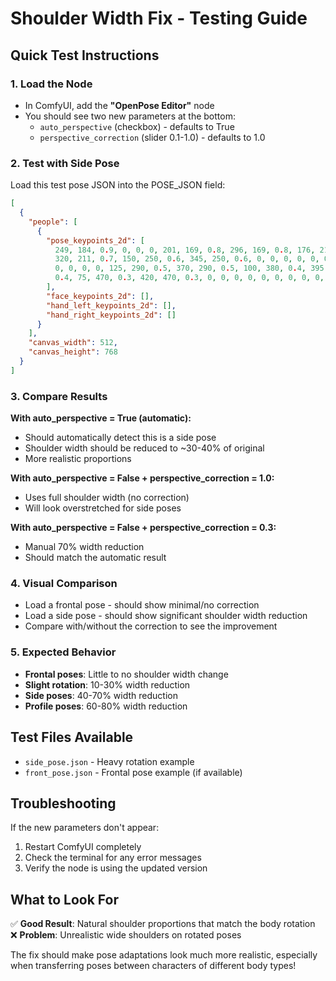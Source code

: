 # Shoulder Width Fix - Testing Guide

## Quick Test Instructions

### 1. Load the Node

- In ComfyUI, add the **"OpenPose Editor"** node
- You should see two new parameters at the bottom:
  - `auto_perspective` (checkbox) - defaults to True
  - `perspective_correction` (slider 0.1-1.0) - defaults to 1.0

### 2. Test with Side Pose

Load this test pose JSON into the POSE_JSON field:

```json
[
  {
    "people": [
      {
        "pose_keypoints_2d": [
          249, 184, 0.9, 0, 0, 0, 201, 169, 0.8, 296, 169, 0.8, 176, 211, 0.7,
          320, 211, 0.7, 150, 250, 0.6, 345, 250, 0.6, 0, 0, 0, 0, 0, 0, 0, 0,
          0, 0, 0, 0, 125, 290, 0.5, 370, 290, 0.5, 100, 380, 0.4, 395, 380,
          0.4, 75, 470, 0.3, 420, 470, 0.3, 0, 0, 0, 0, 0, 0, 0, 0, 0, 0, 0, 0
        ],
        "face_keypoints_2d": [],
        "hand_left_keypoints_2d": [],
        "hand_right_keypoints_2d": []
      }
    ],
    "canvas_width": 512,
    "canvas_height": 768
  }
]
```

### 3. Compare Results

**With auto_perspective = True (automatic):**

- Should automatically detect this is a side pose
- Shoulder width should be reduced to ~30-40% of original
- More realistic proportions

**With auto_perspective = False + perspective_correction = 1.0:**

- Uses full shoulder width (no correction)
- Will look overstretched for side poses

**With auto_perspective = False + perspective_correction = 0.3:**

- Manual 70% width reduction
- Should match the automatic result

### 4. Visual Comparison

- Load a frontal pose - should show minimal/no correction
- Load a side pose - should show significant shoulder width reduction
- Compare with/without the correction to see the improvement

### 5. Expected Behavior

- **Frontal poses**: Little to no shoulder width change
- **Slight rotation**: 10-30% width reduction
- **Side poses**: 40-70% width reduction
- **Profile poses**: 60-80% width reduction

## Test Files Available

- `side_pose.json` - Heavy rotation example
- `front_pose.json` - Frontal pose example (if available)

## Troubleshooting

If the new parameters don't appear:

1. Restart ComfyUI completely
2. Check the terminal for any error messages
3. Verify the node is using the updated version

## What to Look For

✅ **Good Result**: Natural shoulder proportions that match the body rotation  
❌ **Problem**: Unrealistic wide shoulders on rotated poses

The fix should make pose adaptations look much more realistic, especially when transferring poses between characters of different body types!
